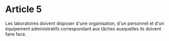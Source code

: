 # Article 5

Les laboratoires doivent disposer d'une organisation, d'un personnel et d'un équipement administratifs correspondant aux tâches auxquelles ils doivent faire face.
